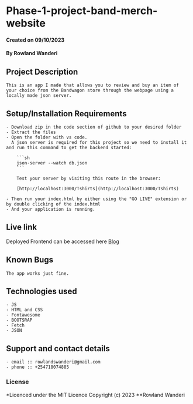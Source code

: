 # Phase-1-project-band-merch-website

#### Created on 09/10/2023

#### **By Rowland Wanderi**

## Project Description

    This is an app I made that allows you to review and buy an item of your choice from the Bandwagon store through the webpage using a locally made json server.

## Setup/Installation Requirements
    - Download zip in the code section of github to your desired folder
    - Extract the files
    - Open the folder with vs code.
      A json server is required for this project so we need to install it and run this command to get the backend started:

        ```sh
        json-server --watch db.json
        ```

        Test your server by visiting this route in the browser:

        [http://localhost:3000/Tshirts](http://localhost:3000/Tshirts)

    - Then run your index.html by either using the "GO LIVE" extension or by double clicking of the index.html
    - And your application is running.
       
## Live link
Deployed Frontend can be accessed here [Blog](https://rowlandwanderi.github.io/Phase-1-project-band-merch-website/)   


## Known Bugs
    The app works just fine.

## Technologies used
    - JS
    - HTML and CSS
    - Fontawesome
    - BOOTSRAP
    - Fetch
    - JSON 

## Support and contact details
    - email :: rowlandswanderi@gmail.com
    - phone :: +254718074885

### License
*Licenced under the MIT Licence
Copyright (c) 2023 **Rowland Wanderi
